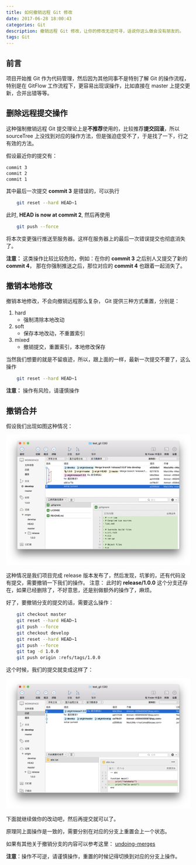 ```yaml
---
title: 如何撤销远程 Git 修改
date: 2017-06-28 18:00:43
categories: Git
description: 撤销远程 Git 修改，让你的修改无迹可寻，话说你这么做会没有朋友的。
tags: Git
---
```

## 前言

项目开始推 Git 作为代码管理，然后因为其他同事不是特别了解 Git 的操作流程，特别是在 GitFlow 工作流程下，更容易出现误操作，比如直接在 master 上提交更新，合并出错等等。

## 删除远程提交操作

这种强制撤销远程 Git 提交理论上是**不推荐**使用的，比较推荐**提交回滚**，所以 sourceTree 上没找到对应的操作方法，但是强迫症受不了，于是找了一下，行之有效的方法。

假设最近你的提交有：

    commit 3
    commit 2
    commit 1

其中最后一次提交 **commit 3** 是错误的，可以执行

```bash
    git reset --hard HEAD~1
```

此时, **HEAD is now at commit 2**, 然后再使用

```bash
    git push --force
```

将本次变更强行推送至服务器。这样在服务器上的最后一次错误提交也彻底消失了。

**注意：** 这类操作比较比较危险，例如：在你的 **commit 3** 之后别人又提交了新的 **commit 4**， 那在你强制推送之后，那位对应的 **commit 4** 也跟着一起消失了。

## 撤销本地修改

撤销本地修改，不会向撤销远程那么复杂， Git 提供三种方式重置，分别是：

1. hard
    - 强制清除本地改动
2. soft
    - 保存本地改动，不重置索引
3. mixed
    - 撤销提交，重置索引，本地修改保存

当然我们想要的就是不留痕迹，所以，跟上面的一样，最新一次提交不要了，这么操作

```bash
    git reset --hard HEAD~1
```

**注意：** 操作有风险，请谨慎操作

## 撤销合并

假设我们出现如图这种情况：

![git_status_1](how-to-reset-the-remote-commit/git_status_1.png)

这种情况是我们项目完成 release 版本发布了，然后发现，坑爹的，还有代码没有提交，需要撤销一下我们的操作。
注意： 此时的 **release/1.0.0** 这个分支还存在，如果已经删除了，不好意思，还是别做额外的操作了，麻烦。

好了，要撤销分支的提交的话，需要这么操作：

```bash
    git checkout master
    git reset --hard HEAD~1
    git push --force
    git checkout develop
    git reset --hard HEAD~1
    git push --force
    git tag -d 1.0.0
    git push origin :refs/tags/1.0.0
```

这个时候，我们的提交就变成这样了：

![git_status_2](how-to-reset-the-remote-commit/git_status_2.png)

下面就继续做你的改动吧，然后再提交就可以了。

原理同上面操作是一致的，需要分别在对应的分支上重置会上一个状态。

如果有其他关于撤销分支的内容可以参考这里： [undoing-merges](https://git-scm.com/blog/2010/03/02/undoing-merges.html)

**注意**：操作不可逆，请谨慎操作，重置的时候记得切换到对应的分支上操作。


